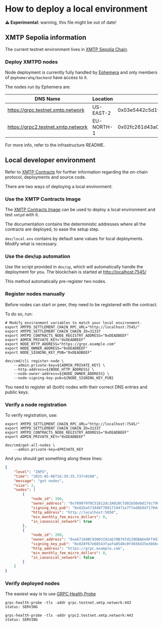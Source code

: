 # How to deploy a local environment

**⚠️ Experimental:** warning, this file might be out of date!

## XMTP Sepolia information

The current testnet environment lives in [XMTP Sepolia Chain](https://xmtp-testnet.explorer.alchemy.com/).

### Deploy XMTPD nodes

Node deployment is currently fully handled by [Ephemera](https://github.com/ephemeraHQ) and only members of `@ephemerahq/backend` have access to it.

The nodes run by Ephemera are:

| DNS Name                           | Location   | Public Key                                                           |
| ---------------------------------- | ---------- | -------------------------------------------------------------------- |
| https://grpc.testnet.xmtp.network  | US-EAST-2  | 0x03e5442c5d1fe2f02b6b9a1a386383a7766860b40a6079a0223994ffa2ce10512c |
| https://grpc2.testnet.xmtp.network | EU-NORTH-1 | 0x02fc261d43a0153539a4c64c29763cb0e7e377c0eac2910c3d4bedb2235ac70371 |

For more info, refer to the infrastructure README.

## Local developer environment

Refer to [XMTP Contracts](https://github.com/xmtp/smart-contracts) for further information regarding the on-chain protocol, deployments and source code.

There are two ways of deploying a local environment:

### Use the XMTP Contracts Image

The [XMTP Contracts Image](https://github.com/xmtp/smart-contracts/blob/main/doc/xmtp-contracts-image.md#using-the-image) can be used to deploy a local environment and test `xmtpd` with it.

The documentation contains the deterministic addresses where all the contracts are deployed, to ease the setup step.

`dev/local.env` contains by default sane values for local deployments. Modify what is necessary.

### Use the dev/up automation

Use the script provided in `dev/up`, which will automatically handle the deployment for you. The blockchain is started at <http://localhost:7545/>

This method automatically pre-register two nodes.

### Register nodes manually

Before nodes can start or peer, they need to be registered with the contract.

To do so, run:

```shell
# Modify environment variables to match your local environment.
export XMTPD_SETTLEMENT_CHAIN_RPC_URL="http://localhost:7545/"
export XMTPD_SETTLEMENT_CHAIN_CHAIN_ID=31337
export XMTPD_CONTRACTS_NODE_REGISTRY_ADDRESS="0xDEADBEEF"
export ADMIN_PRIVATE_KEY="0xDEADBEEF"
export NODE_HTTP_ADDRESS="https://grpc.example.com"
export NODE_OWNER_ADDRESS="0xDEADBEEF"
export NODE_SIGNING_KEY_PUB="0xDEADBEEF"

dev/cmd/cli register-node \
    --admin.private-key=${ADMIN_PRIVATE_KEY} \
    --http-address=${NODE_HTTP_ADDRESS} \
    --node-owner-address=${NODE_OWNER_ADDRESS} \
    --node-signing-key-pub=${NODE_SIGNING_KEY_PUB}
```

You need to register all (both) nodes with their correct DNS entries and public keys.

### Verify a node registration

To verify registration, use:

```shell
export XMTPD_SETTLEMENT_CHAIN_RPC_URL="http://localhost:7545/"
export XMTPD_SETTLEMENT_CHAIN_CHAIN_ID=31337
export XMTPD_CONTRACTS_NODE_REGISTRY_ADDRESS="0xDEADBEEF"
export ADMIN_PRIVATE_KEY="0xDEADBEEF"

dev/cmd/get-all-nodes \
    --admin.private-key=$PRIVATE_KEY
```

And you should get something along these lines:

```json
{
	"level": "INFO",
	"time": "2025-05-06T16:39:35.737+0200",
	"message": "got nodes",
	"size": 2,
	"nodes": [
		{
			"node_id": 100,
			"owner_address": "0x70997970C51812dc3A010C7d01b50e0d17dc79C8",
			"signing_key_pub": "0x02ba5734d8f7091719471e7f7ed6b9df170dc70cc661ca05e688601ad984f068b0",
			"http_address": "http://localhost:5050",
			"min_monthly_fee_micro_dollars": 0,
			"in_canonical_network": true
		},
		{
			"node_id": 200,
			"owner_address": "0xe67104BC93003192ab78B797d120DBA6e9Ff4928",
			"signing_key_pub": "0x028f67e68543faafa8540c0f4936435edb66cd5b4f398853914cb066f905e6130f",
			"http_address": "https://grpc.example.com",
			"min_monthly_fee_micro_dollars": 0,
			"in_canonical_network": false
		}
	]
}
```

### Verify deployed nodes

The easiest way is to use [GRPC Health Probe](https://github.com/grpc-ecosystem/grpc-health-probe)

```shell
grpc-health-probe -tls -addr grpc.testnet.xmtp.network:443
status: SERVING
```

```shell
grpc-health-probe -tls -addr grpc2.testnet.xmtp.network:443
status: SERVING
```
